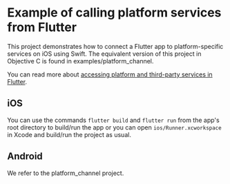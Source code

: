 # Example of calling platform services from Flutter

This project demonstrates how to connect a Flutter app to platform-specific
services on iOS using Swift. The equivalent version of this project in 
Objective C is found in examples/platform_channel.

You can read more about
[accessing platform and third-party services in Flutter](https://flutter.dev/platform-channels/).

## iOS
You can use the commands `flutter build` and `flutter run` from the app's root
directory to build/run the app or you can open `ios/Runner.xcworkspace` in Xcode
and build/run the project as usual.

## Android
We refer to the platform_channel project.
